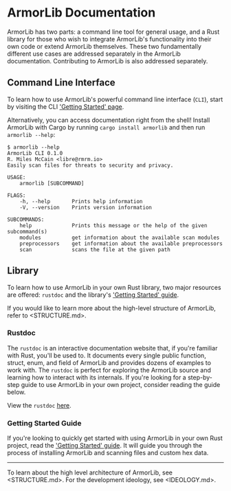 # ArmorLib Documentation

ArmorLib has two parts: a command line tool for general usage, and a Rust library for those who wish to integrate ArmorLib's functionality into their own code or extend ArmorLib themselves. These two fundamentally different use cases are addressed separately in the ArmorLib documentation. Contributing to ArmorLib is also addressed separately.

## Command Line Interface

To learn how to use ArmorLib's powerful command line interface (`CLI`), start by visiting the CLI ['Getting Started' page](cli/GETTING_STARTED.md).

Alternatively, you can access documentation right from the shell! Install ArmorLib with Cargo by running `cargo install armorlib` and then run `armorlib --help`:

```
$ armorlib --help
ArmorLib CLI 0.1.0
R. Miles McCain <libre@rmrm.io>
Easily scan files for threats to security and privacy.

USAGE:
    armorlib [SUBCOMMAND]

FLAGS:
    -h, --help       Prints help information
    -V, --version    Prints version information

SUBCOMMANDS:
    help             Prints this message or the help of the given subcommand(s)
    modules          get information about the available scan modules
    preprocessors    get information about the available preprocessors
    scan             scans the file at the given path
```

## Library

To learn how to use ArmorLib in your own Rust library, two major resources are offered: `rustdoc` and the library's ['Getting Started' guide](lib/GETTING_STARTED.md).

If you would like to learn more about the high-level structure of ArmorLib, refer to <STRUCTURE.md>.

### Rustdoc

The `rustdoc` is an interactive documentation website that, if you're familiar with Rust, you'll be used to. It documents every single public function, struct, enum, and field of ArmorLib and provides dozens of examples to work with. The `rustdoc` is perfect for exploring the ArmorLib source and learning how to interact with its internals. If you're looking for a step-by-step guide to use ArmorLib in your own project, consider reading the guide below.

View the `rustdoc` [here](https://docs.rs/armorlib/).

### Getting Started Guide

If you're looking to quickly get started with using ArmorLib in your own Rust project, read the ['Getting Started' guide](lib/GETTING_STARTED.md). It will guide you through the process of installing ArmorLib and scanning files and custom hex data.

--------------------------------------------------------------------------------

To learn about the high level architecture of ArmorLib, see <STRUCTURE.md>. For the development ideology, see <IDEOLOGY.md>.
